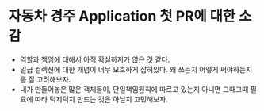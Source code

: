 # 자동차 경주 Application 첫 PR에 대한 소감
- 역할과 책임에 대해서 아직 확실하지가 않은 것 같다.
- 일급 컬렉션에 대한 개념이 너무 모호하게 잡혀있다. 왜 쓰는지 어떻게 써야하는지를 잘 고려해보자.
- 내가 만들어놓은 많은 객체들이, 단일책임원칙에 따르고 있는지 아니면 그때그때 필요에 따라 덕지덕지 만드는 것은 아닐지 고민해보자.
